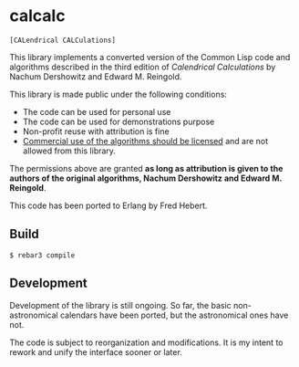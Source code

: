 calcalc
=====

`[CALendrical CALCulations]`

This library implements a converted version of the Common Lisp code and algorithms described in the third edition of *Calendrical Calculations* by Nachum Dershowitz and Edward M. Reingold.

This library is made public under the following conditions:

- The code can be used for personal use
- The code can be used for demonstrations purpose
- Non-profit reuse with attribution is fine
- [Commercial use of the algorithms should be licensed](http://www.cs.tau.ac.il/~nachum/calendar-book/third-edition/CIIT.html) and are not allowed from this library.

The permissions above are granted **as long as attribution is given to the authors of the original algorithms, Nachum Dershowitz and Edward M. Reingold**.

This code has been ported to Erlang by Fred Hebert.

Build
-----

    $ rebar3 compile

Development
-----------

Development of the library is still ongoing. So far, the basic non-astronomical calendars have been ported, but the astronomical ones have not.

The code is subject to reorganization and modifications. It is my intent to rework and unify the interface sooner or later.

